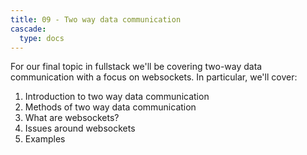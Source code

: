 ```yaml
---
title: 09 - Two way data communication
cascade:
  type: docs
---
```


For our final topic in fullstack we'll be covering two-way data communication with a focus on websockets. In particular, we'll cover:
1. Introduction to two way data communication
1. Methods of two way data communication
1. What are websockets?
1. Issues around websockets
1. Examples